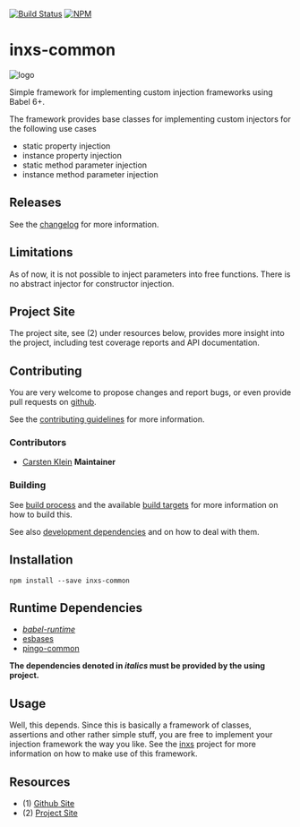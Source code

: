 [![Build Status](https://travis-ci.org/coldrye-es/inxs-common.svg?branch=master)](https://travis-ci.org/coldrye-es/inxs-common)
[![NPM](https://nodei.co/npm/inxs-common.png?mini=true)](https://nodei.co/npm/inxs-common/)

# inxs-common

![logo](https://raw.githubusercontent.com/coldrye-es/inxs-artwork/master/dist/logo.png)

Simple framework for implementing custom injection frameworks using Babel 6+.

The framework provides base classes for implementing custom injectors for the
following use cases

 - static property injection
 - instance property injection
 - static method parameter injection
 - instance method parameter injection


## Releases

See the [changelog](https://github.com/coldrye-es/inxs-common/blob/master/CHANGELOG.md) for more information.


## Limitations

As of now, it is not possible to inject parameters into free functions.
There is no abstract injector for constructor injection.


## Project Site

The project site, see (2) under resources below, provides more insight into the project,
including test coverage reports and API documentation.


## Contributing

You are very welcome to propose changes and report bugs, or even provide pull
requests on [github](https://github.com/coldrye-es/inxs-common).

See the [contributing guidelines](https://github.com/coldrye-es/inxs-common/blob/master/CONTRIBUTING.md) for more information.


### Contributors

 - [Carsten Klein](https://github.com/silkentrance) **Maintainer**


### Building

See [build process](https://github.com/coldrye-es/esmake#build-process) and the available [build targets](https://github.com/coldrye-es/esmake#makefilesoftwarein)
for more information on how to build this.

See also [development dependencies](https://github.com/coldrye-es/esmake#development-dependencies) and on how to deal with them.


## Installation

``npm install --save inxs-common``


## Runtime Dependencies

 - _[babel-runtime](https://github.com/babel/babel)_
 - [esbases](https://github.com/coldrye-es/esbases)
 - [pingo-common](https://github.com/coldrye-es/pingo-common)

**The dependencies denoted in _italics_ must be provided by the using project.**


## Usage

Well, this depends. Since this is basically a framework of classes, assertions
and other rather simple stuff, you are free to implement your injection framework
the way you like. See the [inxs](https://github.com/coldrye-es/inxs) project for
more information on how to make use of this framework.


## Resources

 - (1) [Github Site](https://github.com/coldrye-es/inxs-common)
 - (2) [Project Site](http://inxs.es.coldrye.eu)

